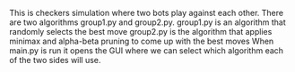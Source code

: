 This is checkers simulation where two bots play against each other.
There are two algorithms group1.py and group2.py.
group1.py is an algorithm that randomly selects the best move
group2.py is the algorithm that applies minimax and alpha-beta pruning to come up with the best moves
When main.py is run it opens the GUI where we can select which algorithm each of the two sides will use.
